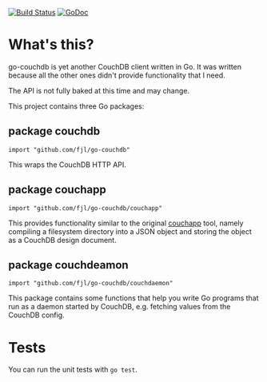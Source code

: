 [![Build Status](https://travis-ci.org/fjl/go-couchdb.png?branch=master)](https://travis-ci.org/fjl/go-couchdb)
[![GoDoc](https://godoc.org/github.com/fjl/go-couchdb?status.png)](http://godoc.org/github.com/fjl/go-couchdb)

# What's this?

go-couchdb is yet another CouchDB client written in Go.
It was written because all the other ones didn't provide
functionality that I need.

The API is not fully baked at this time and may change.

This project contains three Go packages:

## package couchdb

    import "github.com/fjl/go-couchdb"

This wraps the CouchDB HTTP API.

## package couchapp

    import "github.com/fjl/go-couchdb/couchapp"

This provides functionality similar to the original
[couchapp](https://github.com/couchapp/couchapp) tool,
namely compiling a filesystem directory into a JSON object
and storing the object as a CouchDB design document.

## package couchdeamon

    import "github.com/fjl/go-couchdb/couchdaemon"

This package contains some functions that help
you write Go programs that run as a daemon started by CouchDB,
e.g. fetching values from the CouchDB config.

# Tests

You can run the unit tests with `go test`.

